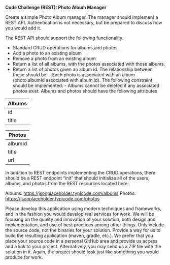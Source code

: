 **Code Challenge (REST): Photo Album Manager**

Create a simple Photo Album manager. The manager should implement a REST
API. Authentication is not necessary, but be prepared to discuss how you would add it.

The REST API should support the following functionality:

 - Standard CRUD operations for albums,and photos.
 - Add a photo to an existing album
 - Remove a photo from an existing album
 - Return a list of all albums, with the photos associated with those albums.
 - Return a list of photos given an album id.
  	The relationship between these should be:
		- Each photo is associated with an album (photo.albumId associated with album.id).
	The following constraint should be implemented:
		- Albums cannot be deleted if any associated photos exist.
	Albums and photos should have the following attributes

|Albums|
|----|
|id |
|title|

|Photos|
|----|
|albumId |
|title | 
|url|

   In addition to REST endpoints implementing the CRUD operations, there should be a REST endpoint “init” that should initialize all of the users, albums, and photos from the REST resources located here:

Albums: https://jsonplaceholder.typicode.com/albums 
Photos: https://jsonplaceholder.typicode.com/photos

Please develop this application using modern techniques and frameworks, and in the fashion you would develop real services for work. We will be focusing on the quality and innovation of your solution, both design and implementation, and use of best practices among other things.
Only include the source code, not the binaries for your solution. Provide a way for us to build the resulting application (maven, gradle, etc.).
We prefer that you place your source code in a personal GitHub area and provide us access and a link to your project. Alternatively, you may send us a ZIP file with the solution in it.
Again, the project should look just like something you would produce for work.
